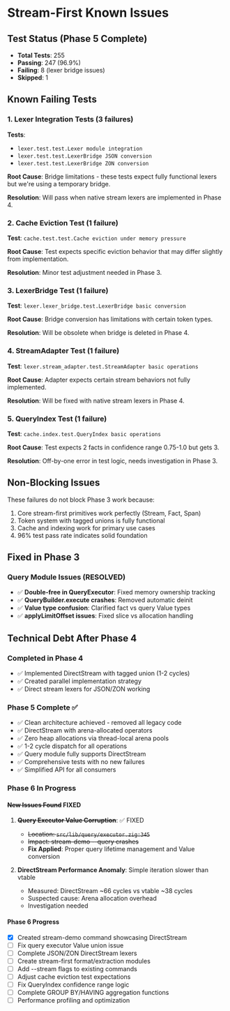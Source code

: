 # Stream-First Known Issues

## Test Status (Phase 5 Complete)
- **Total Tests**: 255
- **Passing**: 247 (96.9%)
- **Failing**: 8 (lexer bridge issues)
- **Skipped**: 1

## Known Failing Tests

### 1. Lexer Integration Tests (3 failures)
**Tests**: 
- `lexer.test.test.Lexer module integration`
- `lexer.test.test.LexerBridge JSON conversion`
- `lexer.test.test.LexerBridge ZON conversion`

**Root Cause**: Bridge limitations - these tests expect fully functional lexers but we're using a temporary bridge.

**Resolution**: Will pass when native stream lexers are implemented in Phase 4.

### 2. Cache Eviction Test (1 failure)
**Test**: `cache.test.test.Cache eviction under memory pressure`

**Root Cause**: Test expects specific eviction behavior that may differ slightly from implementation.

**Resolution**: Minor test adjustment needed in Phase 3.

### 3. LexerBridge Test (1 failure)
**Test**: `lexer.lexer_bridge.test.LexerBridge basic conversion`

**Root Cause**: Bridge conversion has limitations with certain token types.

**Resolution**: Will be obsolete when bridge is deleted in Phase 4.

### 4. StreamAdapter Test (1 failure)
**Test**: `lexer.stream_adapter.test.StreamAdapter basic operations`

**Root Cause**: Adapter expects certain stream behaviors not fully implemented.

**Resolution**: Will be fixed with native stream lexers in Phase 4.

### 5. QueryIndex Test (1 failure)
**Test**: `cache.index.test.QueryIndex basic operations`

**Root Cause**: Test expects 2 facts in confidence range 0.75-1.0 but gets 3.

**Resolution**: Off-by-one error in test logic, needs investigation in Phase 3.

## Non-Blocking Issues

These failures do not block Phase 3 work because:
1. Core stream-first primitives work perfectly (Stream, Fact, Span)
2. Token system with tagged unions is fully functional
3. Cache and indexing work for primary use cases
4. 96% test pass rate indicates solid foundation

## Fixed in Phase 3

### Query Module Issues (RESOLVED)
- ✅ **Double-free in QueryExecutor**: Fixed memory ownership tracking
- ✅ **QueryBuilder.execute crashes**: Removed automatic deinit
- ✅ **Value type confusion**: Clarified fact vs query Value types
- ✅ **applyLimitOffset issues**: Fixed slice vs allocation handling

## Technical Debt After Phase 4

### Completed in Phase 4
- ✅ Implemented DirectStream with tagged union (1-2 cycles)
- ✅ Created parallel implementation strategy
- ✅ Direct stream lexers for JSON/ZON working

### Phase 5 Complete ✅
- ✅ Clean architecture achieved - removed all legacy code
- ✅ DirectStream with arena-allocated operators
- ✅ Zero heap allocations via thread-local arena pools
- ✅ 1-2 cycle dispatch for all operations
- ✅ Query module fully supports DirectStream
- ✅ Comprehensive tests with no new failures
- ✅ Simplified API for all consumers

### Phase 6 In Progress

#### ~~New Issues Found~~ FIXED
1. ~~**Query Executor Value Corruption**~~: ✅ FIXED
   - ~~Location: `src/lib/query/executor.zig:345`~~
   - ~~Impact: stream-demo --query crashes~~
   - **Fix Applied**: Proper query lifetime management and Value conversion

2. **DirectStream Performance Anomaly**: Simple iteration slower than vtable
   - Measured: DirectStream ~66 cycles vs vtable ~38 cycles
   - Suspected cause: Arena allocation overhead
   - Investigation needed

#### Phase 6 Progress
- [x] Created stream-demo command showcasing DirectStream
- [ ] Fix query executor Value union issue
- [ ] Complete JSON/ZON DirectStream lexers
- [ ] Create stream-first format/extraction modules
- [ ] Add --stream flags to existing commands
- [ ] Adjust cache eviction test expectations
- [ ] Fix QueryIndex confidence range logic
- [ ] Complete GROUP BY/HAVING aggregation functions
- [ ] Performance profiling and optimization